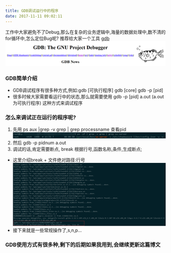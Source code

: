 ```yaml
---
title: GDB调试运行中的程序 
date: 2017-11-11 09:02:11
---
```

工作中大家避免不了Debug,那么在复杂的业务逻辑中,海量的数据处理中,数不清的for循环中,怎么定位Bug呢?
推荐给大家一个工具 [gdb](http://www.gnu.org/software/gdb/)
![gdb0.png](https://github.com/greatislee/myblogImages/blob/master/gdb0.png?raw=true)
<!--more-->

### GDB简单介绍
* GDB调试程序有很多种方式,例如:gdb [可执行程序] gdb [core] gdb -p [pid]
* 很多时候大家需要看运行中的状态,那么就需要使用 gdb -p [pid] a.out (a.out为可执行程序) 这种方式来调试程序

### 怎么来调试正在运行的程序呢?
1. 先用 ps aux |grep -v grep | grep processname 查看pid
![gdb1.png](https://raw.githubusercontent.com/greatislee/myblogImages/master/gdb1.png)
2. 然后 gdb -p pidnum a.out
3. 调试的话,肯定需要断点, break 根据行号,函数名称,条件,生成断点;
 * 这里介绍break + 文件绝对路径:行号
   ![gdb2.png](https://raw.githubusercontent.com/greatislee/myblogImages/master/gdb2.png)
 * 接下来就是一些常规操作了,s,n,p...

### GDB使用方式有很多种,剩下的后期如果我用到,会继续更新这篇博文
